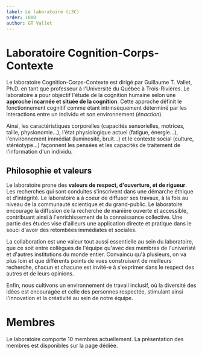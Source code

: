 ```yaml
---
label: Le laboratoire (L3C)
order: 1000
author: GT Vallet
---
```


# Laboratoire Cognition-Corps-Contexte

Le laboratoire Cognition-Corps-Contexte est dirigé par Guillaume T. Vallet, Ph.D. en tant que professeur à l'Université du Québec à Trois-Rivières.
Le laboratoire a pour objectif l'étude de la cognition humaine selon une **approche incarnée et située de la cognition**.
Cette approche définit le fonctionnement cognitif comme étant intrinsèquement déterminé par les interactions entre un individu et son environnement (*énaction*).

Ainsi, les caractéristiques corporelles (capacités sensorielles, motrices, taille, physionomie...), l'état physiologique actuel (fatigue, énergie...), l'environnement immédiat (luminosité, bruit...) et le contexte social (culture, stéréotype...) façonnent les pensées et les capacités de traitement de l'information d'un individu.

## Philosophie et valeurs
Le laboratoire prone des **valeurs de respect, d'ouverture, et de rigueur**.
Les recherches qui sont conduites s'inscrivent dans une démarche éthique et d'intégrité. 
Le laboratoire a à coeur de diffuser ses travaux, à la fois au niveau de la communauté scientique et du grand-public. 
Le laboratoire encourage la diffusion de la recherche de manière ouverte et accessible, contribuant ainsi à l'enrichissement de la connaissance collective. 
Une partie des études vise d'ailleurs une application directe et pratique dans le souci d'avoir des retombées immédiates et sociales.

La collaboration est une valeur tout aussi essentielle au sein du laboratoire, que ce soit entre collègues de l'équipe qu'avec des membres de l'univeristé et d'autres institutions du monde entier. 
Convaincu qu'à plusieurs, on va plus loin et que différents points de vues construisent de meilleurs recherche, chacun et chacune est invité-e à s'exprimer dans le respect des autres et de leurs opinions. 

Enfin, nous cultivons un environnement de travail inclusif, où la diversité des idées est encouragée et celle des personnes respectée, stimulant ainsi l'innovation et la créativité au sein de notre équipe.

# Membres
Le laboratoire comporte 10 membres actuellement.
La présentation des membres est disponibles sur la page dédiée.
